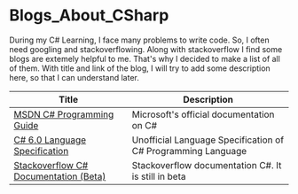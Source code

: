 # Blogs_About_CSharp
During my C# Learning, I face many problems to write code. So, I often need googling and stackoverflowing. Along with stackoverflow I find some
blogs are extemely helpful to me. That's why I decided to make a list of all of them. With title and link of the blog, I will try to add some 
description here, so that I can understand later.

Title | Description
--------|---------
[MSDN C# Programming Guide](https://msdn.microsoft.com/en-us/library/67ef8sbd.aspx)| Microsoft's official documentation on C# <br>
[C# 6.0 Language Specification](https://github.com/ljw1004/csharpspec/blob/gh-pages/README.md) | Unofficial Language Specification of C# Programming Language
[Stackoverflow C# Documentation (Beta)](http://stackoverflow.com/documentation/c%23/topics) | Stackoverflow documentation C#. It is still in beta






